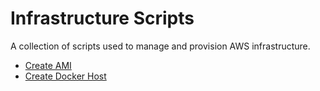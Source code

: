 # Infrastructure Scripts
A collection of scripts used to manage and provision AWS infrastructure.

* [Create AMI](docs/packer-factory.md)
* [Create Docker Host](docs/aws-infrastructure.md)